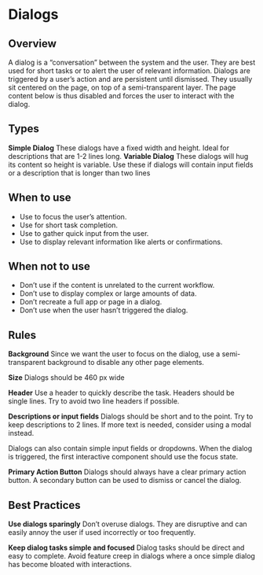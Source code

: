 # Dialogs
## Overview
A dialog is a “conversation” between the system and the user. They are best used for short tasks or to alert the user of relevant information. Dialogs are triggered by a user’s action and are persistent until dismissed. They usually sit centered on the page, on top of a semi-transparent layer. The page content below is thus disabled and forces the user to interact with the dialog.

## Types
**Simple Dialog**
These dialogs have a fixed width and height. Ideal for descriptions that are 1-2 lines long.
**Variable Dialog**
These dialogs will hug its content so height is variable. Use these if dialogs will contain input fields or a description that is longer than two lines

## When to use
- Use to focus the user’s attention.
- Use for short task completion.
- Use to gather quick input from the user.
- Use to display relevant information like alerts or confirmations.

## When not to use
- Don’t use if the content is unrelated to the current workflow.
- Don’t use to display complex or large amounts of data.
- Don’t recreate a full app or page in a dialog.
- Don’t use when the user hasn’t triggered the dialog.

## Rules
**Background**
Since we want the user to focus on the dialog, use a semi-transparent background to disable any other page elements. 

**Size**
Dialogs should be 460 px wide

**Header**
Use a header to quickly describe the task. Headers should be single lines. Try to avoid two line headers if possible. 

**Descriptions or input fields**
Dialogs should be short and to the point. Try to keep descriptions to 2 lines. If more text is needed, consider using a modal instead. 

Dialogs can also contain simple input fields or dropdowns. When the dialog is triggered, the first interactive component should use the focus state. 

**Primary Action Button**
Dialogs should always have a clear primary action button. A secondary button can be used to dismiss or cancel the dialog.

## Best Practices
**Use dialogs sparingly**
Don’t overuse dialogs. They are disruptive and can easily annoy the user if used incorrectly or too frequently. 

**Keep dialog tasks simple and focused**
Dialog tasks should be direct and easy to complete. Avoid feature creep in dialogs where a once simple dialog has become bloated with interactions. 
 
